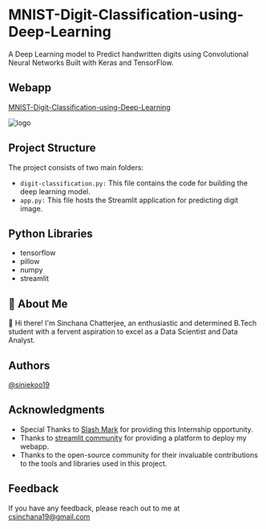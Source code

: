 # MNIST-Digit-Classification-using-Deep-Learning
A Deep Learning model to Predict handwritten digits using Convolutional Neural Networks Built with Keras and TensorFlow.

 ## Webapp
 [MNIST-Digit-Classification-using-Deep-Learning]()
 
 ![logo](https://github.com/siniekoo19/MNIST-Digit-Classification-using-Deep-Learning/assets/144519238/5ee35183-ad8f-40b5-b1c5-91e066ab83b8)


## Project Structure
The project consists of two main folders:

- `digit-classification.py:` This file contains the code for building the deep learning model.
- `app.py:` This file hosts the Streamlit application for predicting digit image.

## Python Libraries

- tensorflow
- pillow
- numpy
- streamlit

## 🚀 About Me
👋 Hi there! I'm Sinchana Chatterjee, an enthusiastic and determined B.Tech student with a fervent aspiration to excel as a Data Scientist and Data Analyst.

## Authors
[@siniekoo19](https://github.com/siniekoo19)

## Acknowledgments
- Special Thanks to [Slash Mark](https://slashmark.cloud/) for providing this Internship opportunity.
- Thanks to [streamlit community](https://house-price-prediction-using-xgboost-webapp.streamlit.app/) for providing a platform to deploy my webapp.
- Thanks to the open-source community for their invaluable contributions to the tools and libraries used in this project.

## Feedback
If you have any feedback, please reach out to me at csinchana19@gmail.com
